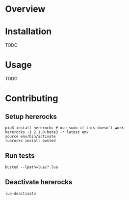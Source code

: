 # Overview


# Installation

TODO

# Usage

TODO

# Contributing

## Setup hererocks
```
pip3 install hererocks # use sudo if this doesn't work
hererocks -j 2.1.0-beta3 -r latest env
source env/bin/activate
luarocks install busted
```

## Run tests

`busted --lpath=lua/?.lua`

## Deactivate hererocks

`lua-deactivato`
